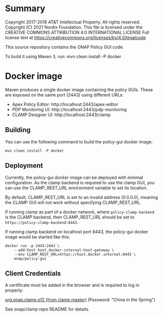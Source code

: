 # Summary

Copyright 2017-2018 AT&T Intellectual Property. All rights reserved.
Copyright (C) 2021 Nordix Foundation.
This file is licensed under the CREATIVE COMMONS ATTRIBUTION 4.0 INTERNATIONAL LICENSE
Full license text at https://creativecommons.org/licenses/by/4.0/legalcode

This source repository contains the ONAP Policy GUI code.

To build it using Maven 3, run: mvn clean install -P docker


# Docker image

Maven produces a single docker image containing the policy GUIs. These are exposed on
the same port (2443) using different URLs:
- Apex Policy Editor: http://localhost:2443/apex-editor
- PDP Monitoring UI: http://localhost:2443/pdp-monitoring
- CLAMP Designer UI: http://localhost:2443/clamp

## Building
You can use the following command to build the policy-gui docker image:
```
mvn clean install -P docker
```

## Deployment
Currently, the policy-gui docker image can be deployed with minimal configuration. As
the clamp backend is required to use the clamp GUI, you can use the CLAMP_REST_URL
environment variable to set its location.

By default, CLAMP_REST_URL is set to an invalid address (0.0.0.0), meaning the CLAMP GUI
will not work without specifying CLAMP_REST_URL.

If running clamp as part of a docker network, where `policy-clamp-backend` is the CLAMP
backend, then CLAMP_REST_URL should be set to `https://policy-clamp-backend:8443`.

If running clamp backend on localhost port 8443, the policy-gui docker image would be
started like this:
```
docker run -p 2443:2443 \
    --add-host host.docker.internal:host-gateway \
    --env CLAMP_REST_URL=https://host.docker.internal:8443 \
    onap/policy-gui
```

## Client Credentials
A certificate must be added in the browser and is required to log in properly:

[org.onap.clamp.p12 (from clamp master)](URL "https://gerrit.onap.org/r/gitweb?p=clamp.git;a=blob_plain;f=src/main/resources/clds/aaf/org.onap.clamp.p12;hb=refs/heads/master")
(Password: "China in the Spring")

See onap/clamp repo README for details.

